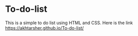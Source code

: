 # To-do-list
This is a simple to do list using HTML and CSS.
Here is the link  https://akhtarsher.github.io/To-do-list/
